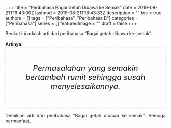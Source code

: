 +++
title = "Peribahasa Bagai Getah Dibawa ke Semak"
date = 2019-08-21T18:43:00Z
lastmod = 2019-08-21T18:43:33Z
description = ""
toc = true
authors = []
tags = ["Peribahasa", "Peribahasa B"]
categories = ["Peribahasa"]
series = []
featuredImage = ""
draft = false
+++

<div dir="ltr" style="text-align: left;" trbidi="on"><div style="text-align: justify;">Berikut ini adalah arti dari peribahasa “Bagai getah dibawa ke semak”.</div><br /><div style="text-align: justify;"><b>Artinya:</b></div><div style="border: 2px dashed #ddd; font-size: 24px; height: auto; margin: 0 auto; padding: 50px; text-align: center; width: auto;"><i>Permasalahan yang semakin bertambah rumit sehingga susah menyelesaikannya.</i></div><div style="text-align: justify;"><br /></div><div style="text-align: justify;">Demikian arti dari peribahasa "Bagai getah dibawa ke semak". Semoga bermanfaat.</div></div>
